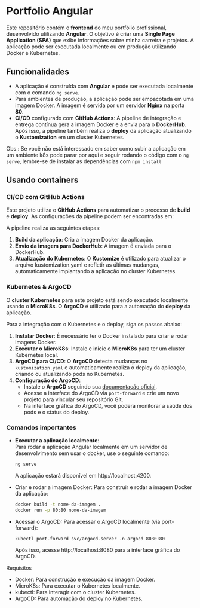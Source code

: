# Portfolio Angular

Este repositório contém o **frontend** do meu portfólio profissional, desenvolvido utilizando **Angular**. O objetivo é criar uma **Single Page Application (SPA)** que exibe informações sobre minha carreira e projetos. A aplicação pode ser executada localmente ou em produção utilizando Docker e Kubernetes.

## Funcionalidades

- A aplicação é construída com **Angular** e pode ser executada localmente com o comando `ng serve`.
- Para ambientes de produção, a aplicação pode ser empacotada em uma imagem Docker. A imagem é servida por um servidor **Nginx** na porta **80**.
- **CI/CD** configurado com **GitHub Actions**: A pipeline de integração e entrega contínua gera a imagem Docker e a envia para o **DockerHub**. Após isso, a pipeline também realiza o **deploy** da aplicação atualizando o **Kustomization** em um cluster Kubernetes.

Obs.: Se você não está interessado  em saber como subir a aplicação em um ambiente k8s pode parar por aqui e seguir rodando o código com o `ng serve`, lembre-se de instalar as dependências com `npm install`

## Usando containers

### CI/CD com GitHub Actions

Este projeto utiliza o **GitHub Actions** para automatizar o processo de **build** e **deploy**. As configurações da pipeline podem ser encontradas em:


A pipeline realiza as seguintes etapas:

1. **Build da aplicação**: Cria a imagem Docker da aplicação.
2. **Envio da imagem para DockerHub**: A imagem é enviada para o DockerHub.
3. **Atualização do Kubernetes**: O **Kustomize** é utilizado para atualizar o arquivo kustomization.yaml e refletir as últimas mudanças, automaticamente implantando a aplicação no cluster Kubernetes.

### Kubernetes & ArgoCD

O **cluster Kubernetes** para este projeto está sendo executado localmente usando o **MicroK8s**. O **ArgoCD** é utilizado para a automação do **deploy** da aplicação.

Para a integração com o Kubernetes e o deploy, siga os passos abaixo:

1. **Instalar Docker**: É necessário ter o Docker instalado para criar e rodar imagens Docker.
2. **Executar o MicroK8s**: Instale e inicie o **MicroK8s** para ter um cluster Kubernetes local.
3. **ArgoCD para CI/CD**: O **ArgoCD** detecta mudanças no `kustomization.yaml` e automaticamente realiza o deploy da aplicação, criando ou atualizando pods no Kubernetes.
4. **Configuração do ArgoCD**:
    - Instale o **ArgoCD** seguindo sua [documentação oficial](https://argo-cd.readthedocs.io/en/stable/).
    - Acesse a interface do ArgoCD via `port-forward` e crie um novo projeto para vincular seu repositório Git.
    - Na interface gráfica do ArgoCD, você poderá monitorar a saúde dos pods e o status do deploy.

### Comandos importantes

- **Executar a aplicação localmente**:  
  Para rodar a aplicação Angular localmente em um servidor de desenvolvimento sem usar o docker, use o seguinte comando:
  ```bash
  ng serve
  ```
  A aplicação estará disponível em http://localhost:4200.

- Criar e rodar a imagem Docker: Para construir e rodar a imagem Docker da aplicação:
    ``` bash 
    docker build -t nome-da-imagem .
    docker run -p 80:80 nome-da-imagem
    ```

- Acessar o ArgoCD: Para acessar o ArgoCD localmente (via port-forward):
    ```
    kubectl port-forward svc/argocd-server -n argocd 8080:80
    ```
    Após isso, acesse http://localhost:8080 para a interface gráfica do ArgoCD.

Requisitos
- Docker: Para construção e execução da imagem Docker.
- MicroK8s: Para executar o Kubernetes localmente.
- kubectl: Para interagir com o cluster Kubernetes.
- ArgoCD: Para automação do deploy no Kubernetes.